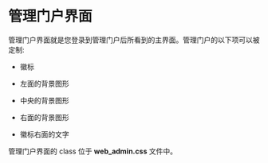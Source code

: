 # 管理门户界面

管理门户界面就是您登录到管理门户后所看到的主界面。管理门户的以下项可以被定制:

- 徽标

- 左面的背景图形

- 中央的背景图形

- 右面的背景图形

- 徽标右面的文字

管理门户界面的 class 位于 **web_admin.css** 文件中。
